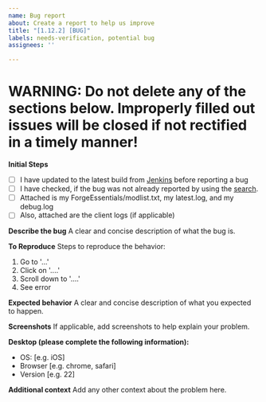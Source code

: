 ```yaml
---
name: Bug report
about: Create a report to help us improve
title: "[1.12.2] [BUG]"
labels: needs-verification, potential bug
assignees: ''

---
```


# WARNING:  Do not delete any of the sections below.  Improperly filled out issues will be closed if not rectified in a timely manner!

**Initial Steps**
- [ ] I have updated to the latest build from [Jenkins](https://ci.forgeessentials.com/job/FE-1.12.2/) before reporting a bug
- [ ] I have checked, if the bug was not already reported by using the [search](https://github.com/ForgeEssentials/ForgeEssentials/issues?q=).
- [ ] Attached is my ForgeEssentials/modlist.txt, my latest.log, and my debug.log
- [ ] Also, attached are the client logs (if applicable)

**Describe the bug**
A clear and concise description of what the bug is.

**To Reproduce**
Steps to reproduce the behavior:
1. Go to '...'
2. Click on '....'
3. Scroll down to '....'
4. See error

**Expected behavior**
A clear and concise description of what you expected to happen.

**Screenshots**
If applicable, add screenshots to help explain your problem.

**Desktop (please complete the following information):**
 - OS: [e.g. iOS]
 - Browser [e.g. chrome, safari]
 - Version [e.g. 22]

**Additional context**
Add any other context about the problem here.
